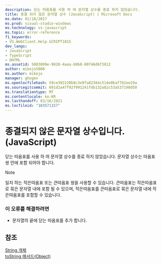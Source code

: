 ```yaml
---
description: 닫는 따옴표를 사용 하 여 문자열 상수를 종료 하지 않았습니다.
title: 종결 되지 않은 문자열 상수 (JavaScript) | Microsoft Docs
ms.date: 01/18/2017
ms.prod: visual-studio-windows
ms.technology: vs-javascript
ms.topic: error-reference
f1_keywords:
- VS.WebClient.Help.SCRIPT1015
dev_langs:
- JavaScript
- TypeScript
- DHTML
ms.assetid: 5083809e-9828-4aea-b9b0-80f46d6f3812
author: mikejo5000
ms.author: mikejo
manager: ghogen
ms.openlocfilehash: 59ce392220b8c3e9fa82384c514e0baf762ee29a
ms.sourcegitcommit: 691d2a47f92f991241fdb132a82c53a537198d50
ms.translationtype: MT
ms.contentlocale: ko-KR
ms.lasthandoff: 03/16/2021
ms.locfileid: "103571157"
---
```

# <a name="unterminated-string-constant-javascript"></a>종결되지 않은 문자열 상수입니다.(JavaScript)
닫는 따옴표를 사용 하 여 문자열 상수를 종료 하지 않았습니다. 문자열 상수는 따옴표 쌍 안에 포함 되어야 합니다.  
  
> [!NOTE]
> 일치 하는 작은따옴표 또는 큰따옴표 쌍을 사용할 수 있습니다. 큰따옴표는 작은따옴표로 묶은 문자열 내에 포함 될 수 있으며, 작은따옴표를 큰따옴표로 묶은 문자열 내에 작은따옴표를 포함할 수 있습니다.  
  
### <a name="to-correct-this-error"></a>이 오류를 해결하려면  
  
- 문자열의 끝에 닫는 따옴표를 추가 합니다.  
  
## <a name="see-also"></a>참조  
 [String 개체](https://developer.mozilla.org/docs/Web/JavaScript/Reference/Global_Objects/String)   
 [toString 메서드(Object)](https://developer.mozilla.org/docs/Web/JavaScript/Reference/Global_Objects/Object/tostring)

